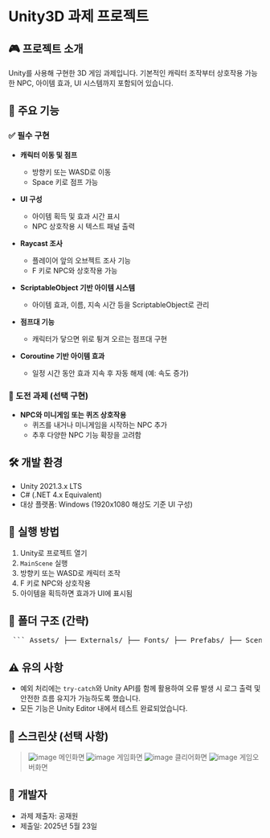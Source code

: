 # Unity3D 과제 프로젝트

## 🎮 프로젝트 소개
Unity를 사용해 구현한 3D 게임 과제입니다. 기본적인 캐릭터 조작부터 상호작용 가능한 NPC, 아이템 효과, UI 시스템까지 포함되어 있습니다.

## 📌 주요 기능

### ✅ 필수 구현
- **캐릭터 이동 및 점프**  
  - 방향키 또는 WASD로 이동  
  - Space 키로 점프 가능  

- **UI 구성**  
  - 아이템 획득 및 효과 시간 표시  
  - NPC 상호작용 시 텍스트 패널 출력  

- **Raycast 조사**  
  - 플레이어 앞의 오브젝트 조사 기능  
  - F 키로 NPC와 상호작용 가능  

- **ScriptableObject 기반 아이템 시스템**  
  - 아이템 효과, 이름, 지속 시간 등을 ScriptableObject로 관리  

- **점프대 기능**  
  - 캐릭터가 닿으면 위로 튕겨 오르는 점프대 구현  

- **Coroutine 기반 아이템 효과**  
  - 일정 시간 동안 효과 지속 후 자동 해제 (예: 속도 증가)

### 🌟 도전 과제 (선택 구현)
- **NPC와 미니게임 또는 퀴즈 상호작용**  
  - 퀴즈를 내거나 미니게임을 시작하는 NPC 추가  
  - 추후 다양한 NPC 기능 확장을 고려함

## 🛠️ 개발 환경
- Unity 2021.3.x LTS
- C# (.NET 4.x Equivalent)
- 대상 플랫폼: Windows (1920x1080 해상도 기준 UI 구성)

## 🧪 실행 방법
1. Unity로 프로젝트 열기
2. `MainScene` 실행
3. 방향키 또는 WASD로 캐릭터 조작
4. F 키로 NPC와 상호작용
5. 아이템을 획득하면 효과가 UI에 표시됨

## 📂 폴더 구조 (간략)

<pre lang="markdown"> ``` Assets/ ├── Externals/ ├── Fonts/ ├── Prefabs/ ├── Scenes/ ├── ScriptableObjects/ │ └── Items/ ├── Scripts/ │ ├── Environment/ │ ├── Interactions/ │ ├── Interface/ │ ├── Items/ │ ├── Managers/ │ ├── Player/ │ └── UI/ ├── TextMesh Pro/ ├── Texture/ └── UI/ Packages/ ``` </pre>


## ⚠️ 유의 사항
- 예외 처리에는 `try-catch`와 Unity API를 함께 활용하여 오류 발생 시 로그 출력 및 안전한 흐름 유지가 가능하도록 했습니다.
- 모든 기능은 Unity Editor 내에서 테스트 완료되었습니다.

## 📸 스크린샷 (선택 사항)
>![image](https://github.com/user-attachments/assets/1bf8a6f5-7cab-4faf-af0f-e5ecaeb8d9f7)
메인화면
> ![image](https://github.com/user-attachments/assets/f846bdc5-f5b6-4911-9ddf-418d62db0f75)
게임화면
> ![image](https://github.com/user-attachments/assets/5812ca06-dab5-489e-9188-da912f73972c)
클리어화면
>![image](https://github.com/user-attachments/assets/adedbc00-07e5-4caa-b9c7-45499d80fd80)
게임오버화면

## 👤 개발자
- 과제 제출자: 공재원
- 제출일: 2025년 5월 23일
